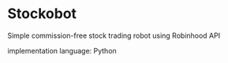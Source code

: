 # Stockobot
Simple commission-free stock trading robot using Robinhood API

implementation language: Python
